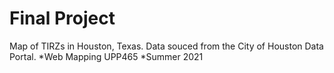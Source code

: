 # Final Project
Map of TIRZs in Houston, Texas. Data souced from the City of Houston Data Portal. 
*Web Mapping UPP465
*Summer 2021
